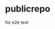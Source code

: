 # publicrepo
for e2e test





































































































































































































































































































































































































































































































































































































































































































































































































































































































































































































































































































































































































































































































































































































































































































































































































































































































































































































































































































































































































































































































































































































































































































































































































































































































































































































































































































































































































































































































































































































































































































































































































